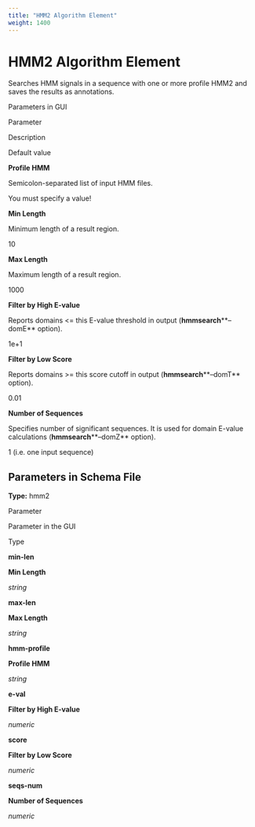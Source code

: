 ```yaml
---
title: "HMM2 Algorithm Element"
weight: 1400
---
```



# HMM2 Algorithm Element

Searches HMM signals in a sequence with one or more profile HMM2 and saves the results as annotations.

Parameters in GUI

Parameter

Description

Default value

**Profile HMM**

Semicolon-separated list of input HMM files.

You must specify a value!

**Min Length**

Minimum length of a result region.

10

**Max Length**

Maximum length of a result region.

1000

**Filter by High E-value**

Reports domains <= this E-value threshold in output (**hmmsearch****–domE** option).

1e+1

**Filter by Low Score**

Reports domains >= this score cutoff in output (**hmmsearch****–domT** option).

0.01

**Number of Sequences**

Specifies number of significant sequences. It is used for domain E-value calculations (**hmmsearch****–domZ** option).

1 (i.e. one input sequence)

Parameters in Schema File
-------------------------

**Type:** hmm2

Parameter

Parameter in the GUI

Type

**min-len**

**Min Length**

_string_

**max-len**

**Max Length**

_string_

**hmm-profile**

**Profile HMM**

_string_

**e-val**

**Filter by High E-value**

_numeric_

**score**

**Filter by Low Score**

_numeric_

**seqs-num**

**Number of Sequences**

_numeric_
